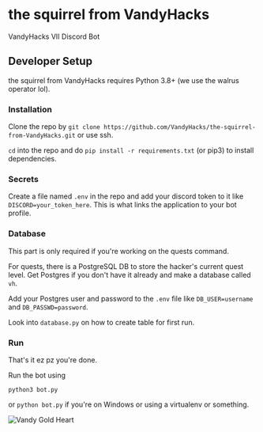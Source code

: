 # the squirrel from VandyHacks
VandyHacks VII Discord Bot

## Developer Setup

the squirrel from VandyHacks requires Python 3.8+ (we use the walrus operator lol).

### Installation

Clone the repo by 
`git clone https://github.com/VandyHacks/the-squirrel-from-VandyHacks.git` or use ssh.

`cd` into the repo and do `pip install -r requirements.txt` (or pip3) to install dependencies.

### Secrets
Create a file named `.env` in the repo and add your discord token to it like `DISCORD=your_token_here`.
This is what links the application to your bot profile.

### Database
This part is only required if you're working on the quests command.

For quests, there is a PostgreSQL DB to store the hacker's current quest level.
Get Postgres if you don't have it already and make a database called `vh`.

Add your Postgres user and password to the `.env` file like `DB_USER=username` and `DB_PASSWD=password`.

Look into `database.py` on how to create table for first run.

### Run

That's it ez pz you're done.

Run the bot using 

```commandline
python3 bot.py
```
or `python bot.py` if you're on Windows or using a virtualenv or something.

![Vandy Gold Heart](https://cdn.discordapp.com/attachments/424321814702063647/750174332982001746/gold_heart.png)
